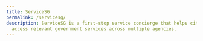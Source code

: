 ```yaml
---
title: ServiceSG
permalink: /servicesg/
description: ServiceSG is a first-stop service concierge that helps citizens
  access relevant government services across multiple agencies.
---
```

